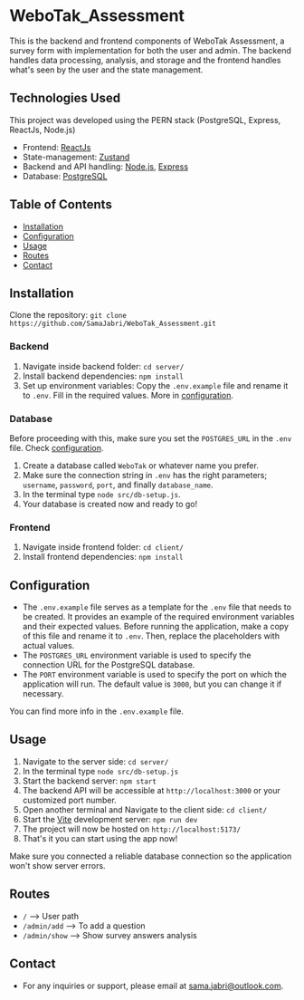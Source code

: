 # WeboTak_Assessment

This is the backend and frontend components of WeboTak Assessment, a survey form with implementation for both the user and admin. The backend handles data processing, analysis, and storage and the frontend handles what's seen by the user and the state management.

## Technologies Used

This project was developed using the PERN stack (PostgreSQL, Express, ReactJs, Node.js)

- Frontend: [ReactJs](https://react.dev/)
- State-management: [Zustand](https://zustand-demo.pmnd.rs/)
- Backend and API handling: [Node.js](https://nodejs.org/en), [Express](https://expressjs.com/)
- Database: [PostgreSQL](https://www.postgresql.org/)

## Table of Contents

- [Installation](#installation)
- [Configuration](#configuration)
- [Usage](#usage)
- [Routes](#routes)
- [Contact](#contact)

## Installation

Clone the repository: `git clone https://github.com/SamaJabri/WeboTak_Assessment.git`

### Backend

1. Navigate inside backend folder: `cd server/`
2. Install backend dependencies: `npm install`
3. Set up environment variables: Copy the `.env.example` file and rename it to `.env`. Fill in the required values. More in [configuration](#configuration).

### Database

Before proceeding with this, make sure you set the `POSTGRES_URL` in the `.env` file. Check [configuration](#configuration).

1. Create a database called `WeboTak` or whatever name you prefer.
2. Make sure the connection string in `.env` has the right parameters; `username`, `password`, `port`, and finally `database_name`.
3. In the terminal type `node src/db-setup.js`.
4. Your database is created now and ready to go!

### Frontend

1. Navigate inside frontend folder: `cd client/`
2. Install frontend dependencies: `npm install`

## Configuration

- The `.env.example` file serves as a template for the `.env` file that needs to be created. It provides an example of the required environment variables and their expected values. Before running the application, make a copy of this file and rename it to `.env`. Then, replace the placeholders with actual values.
- The `POSTGRES_URL` environment variable is used to specify the connection URL for the PostgreSQL database.
- The `PORT` environment variable is used to specify the port on which the application will run. The default value is `3000`, but you can change it if necessary.

You can find more info in the `.env.example` file.

## Usage

1. Navigate to the server side: `cd server/`
2. In the terminal type `node src/db-setup.js`
3. Start the backend server: `npm start`
4. The backend API will be accessible at `http://localhost:3000` or your customized port number.
5. Open another terminal and Navigate to the client side: `cd client/`
6. Start the [Vite](https://vitejs.dev/) development server: `npm run dev`
7. The project will now be hosted on `http://localhost:5173/`
8. That's it you can start using the app now!

Make sure you connected a reliable database connection so the application won't show server errors.

## Routes

- `/` --> User path
- `/admin/add` --> To add a question
- `/admin/show` --> Show survey answers analysis

## Contact

- For any inquiries or support, please email at sama.jabri@outlook.com.
